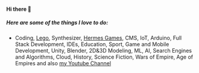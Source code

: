 #### Hi there 👋

##### Here are some of the things I love to do:

* Coding, [Lego](https://instagram.com/lego.developer), Synthesizer, [Hermes Games](http://hermesgames.com), CMS, IoT, Arduino, Full Stack Development, IDEs, Education, Sport, Game and Mobile Development, Unity, Blender, 2D&3D Modeling, ML, AI, Search Engines and Algorithms, Cloud, History, Science Fiction, Wars of Empire, Age of Empires and also [my Youtube Channel](https://www.youtube.com/channel/UCo06xm_a61-Js8rUIjSCCvw)
